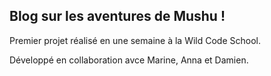 ## Blog sur les aventures de Mushu !


Premier projet réalisé en une semaine à la Wild Code School.

Développé en collaboration avce Marine, Anna et Damien.
